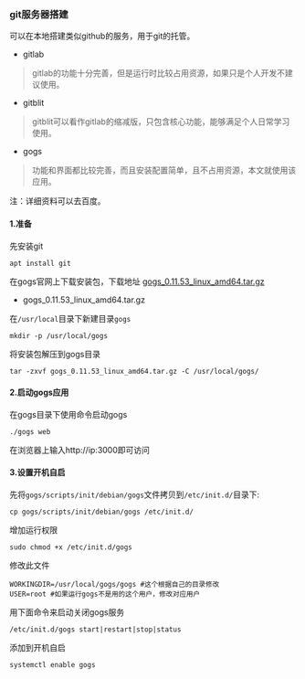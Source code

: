### git服务器搭建

可以在本地搭建类似github的服务，用于git的托管。

- gitlab

>gitlab的功能十分完善，但是运行时比较占用资源，如果只是个人开发不建议使用。


- gitblit

>gitblit可以看作gitlab的缩减版，只包含核心功能，能够满足个人日常学习使用。

- gogs

> 功能和界面都比较完善，而且安装配置简单，且不占用资源，本文就使用该应用。

注：详细资料可以去百度。


#### 1.准备

先安装git

	apt install git

在gogs官网上下载安装包，下载地址 [gogs_0.11.53_linux_amd64.tar.gz](https://dl.gogs.io/0.11.53/gogs_0.11.53_linux_amd64.tar.gz)

- gogs_0.11.53_linux_amd64.tar.gz

在`/usr/local`目录下新建目录`gogs`

	mkdir -p /usr/local/gogs

将安装包解压到gogs目录

	tar -zxvf gogs_0.11.53_linux_amd64.tar.gz -C /usr/local/gogs/
#### 2.启动gogs应用

在gogs目录下使用命令启动gogs

	./gogs web

在浏览器上输入http://ip:3000即可访问

#### 3.设置开机自启

先将`gogs/scripts/init/debian/gogs`文件拷贝到`/etc/init.d/`目录下:

	cp gogs/scripts/init/debian/gogs /etc/init.d/
增加运行权限

	sudo chmod +x /etc/init.d/gogs

修改此文件

	WORKINGDIR=/usr/local/gogs/gogs #这个根据自己的目录修改
	USER=root #如果运行gogs不是用的这个用户，修改对应用户

用下面命令来启动关闭gogs服务

	/etc/init.d/gogs start|restart|stop|status

添加到开机自启

	systemctl enable gogs

